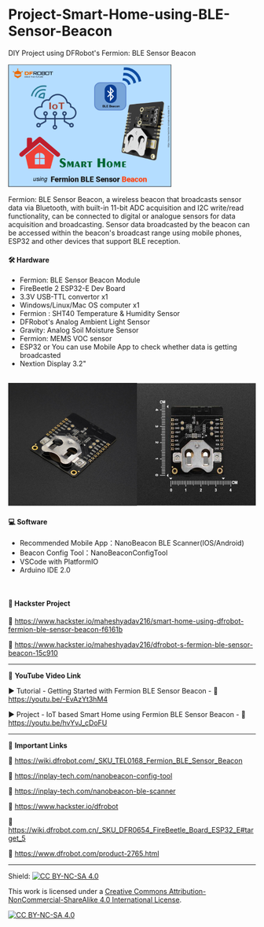 # Project-Smart-Home-using-BLE-Sensor-Beacon
DIY Project using DFRobot's Fermion: BLE Sensor Beacon
  
<img src="/Images/hackster-thumb-2.png" height="250" >
  

Fermion: BLE Sensor Beacon, a wireless beacon that broadcasts sensor data via Bluetooth, with built-in 11-bit ADC acquisition and I2C write/read functionality, can be connected to digital or analogue sensors for data acquisition and broadcasting. Sensor data broadcasted by the beacon can be accessed within the beacon's broadcast range using mobile phones, ESP32 and other devices that support BLE reception.     


#### 🛠 Hardware  
- Fermion: BLE Sensor Beacon Module  
- FireBeetle 2 ESP32-E Dev Board
- 3.3V USB-TTL convertor x1  
- Windows/Linux/Mac OS computer x1  
- Fermion : SHT40 Temperature & Humidity Sensor  
- DFRobot's Analog Ambient Light Sensor  
- Gravity: Analog Soil Moisture Sensor  
- Fermion: MEMS VOC sensor  
- ESP32 or You can use Mobile App to check whether data is getting broadcasted  
- Nextion Display 3.2"  
</br>

<img src="/Images/hackster-article-3.png" height="250" >  

#### 💻 Software  
- Recommended Mobile App：NanoBeacon BLE Scanner(IOS/Android)  
- Beacon Config Tool：NanoBeaconConfigTool  
- VSCode with PlatformIO  
- Arduino IDE  2.0  
</br>

#### 📜 Hackster Project  
🔗 https://www.hackster.io/maheshyadav216/smart-home-using-dfrobot-fermion-ble-sensor-beacon-f6161b  

🔗 https://www.hackster.io/maheshyadav216/dfrobot-s-fermion-ble-sensor-beacon-15c910  

------------------------------------------------------------------------------------------------------

📕 **YouTube Video Link**  

▶️ Tutorial - Getting Started with Fermion BLE Sensor Beacon - 🔗 https://youtu.be/-EvAzYt3hM4  

▶️ Project - IoT based Smart Home using Fermion BLE Sensor Beacon - 🔗 https://youtu.be/hvYvJ_cDoFU  

-------------------------------------------------------------------------------------------------------
📒 **Important Links**  
 
🔗 https://wiki.dfrobot.com/_SKU_TEL0168_Fermion_BLE_Sensor_Beacon    

🔗 https://inplay-tech.com/nanobeacon-config-tool   

🔗 https://inplay-tech.com/nanobeacon-ble-scanner  

🔗 https://www.hackster.io/dfrobot    

🔗 https://wiki.dfrobot.com.cn/_SKU_DFR0654_FireBeetle_Board_ESP32_E#target_5    

🔗 https://www.dfrobot.com/product-2765.html    

------------------------------------------------------------------------------------------  

Shield: [![CC BY-NC-SA 4.0][cc-by-nc-sa-shield]][cc-by-nc-sa]

This work is licensed under a
[Creative Commons Attribution-NonCommercial-ShareAlike 4.0 International License][cc-by-nc-sa].

[![CC BY-NC-SA 4.0][cc-by-nc-sa-image]][cc-by-nc-sa]

[cc-by-nc-sa]: http://creativecommons.org/licenses/by-nc-sa/4.0/
[cc-by-nc-sa-image]: https://licensebuttons.net/l/by-nc-sa/4.0/88x31.png
[cc-by-nc-sa-shield]: https://img.shields.io/badge/License-CC%20BY--NC--SA%204.0-lightgrey.svg
